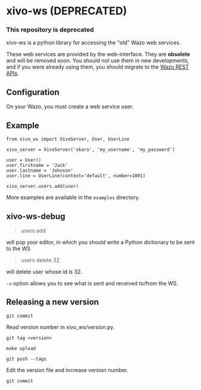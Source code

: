 xivo-ws (DEPRECATED)
====================

### This repository is deprecated

xivo-ws is a python library for accessing the "old" Wazo web services.

These web services are provided by the web-interface. They are **obsolete** and
will be removed soon. You should not use them in new developments, and if you
were already using them, you should migrate to the [Wazo REST
APIs](http://documentation.wazo.community/en/stable/api_sdk/rest_api/rest_api.html).


Configuration
-------------

On your Wazo, you must create a web service user.


Example
-------

~~~
from xivo_ws import XivoServer, User, UserLine

xivo_server = XivoServer('skaro', 'my_username', 'my_password')

user = User()
user.firstname = 'Jack'
user.lastname = 'Johnson'
user.line = UserLine(context='default', number=1001)

xivo_server.users.add(user)
~~~

More examples are available in the ```examples``` directory.


xivo-ws-debug
-------------

   > users add

will pop your editor, in which you should write a Python dictionary to be sent
to the WS

   > users delete 32

will delete user whose id is 32.

```-v``` option allows you to see what is sent and received to/from the WS.


Releasing a new version
-----------------------

    git commit

Read version number in xivo_ws/version.py.

    git tag <version>

    make upload

    git push --tags

Edit the version file and increase version number.

    git commit
